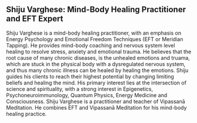 ## Shiju Varghese: Mind-Body Healing Practitioner and EFT Expert 

Shiju Varghese is a mind-body healing practitioner, with an emphasis on Energy Psychology and Emotional Freedom Techniques (EFT or Meridian Tapping).
He provides mind-body coaching and nervous system level healing to resolve stress, anxiety and emotional trauma. 
He believes that the root cause of many chronic diseases, is the unhealed emotions and truama, which are stuck in the physical body with a dysregulated nervous system, and thus many chronic illness can be healed by healing the emotions. Shiju guides his clients to reach their highest potential by changing limiting beliefs and healing the mind. His primary interest lies at the intersection of science and spirituality, with a strong interest in Epigenetics, Psychoneuroimmunology, Quantum Physics, Energy Medicine and Consciousness. Shiju Varghese is a practitioner and teacher of Vipassanā Meditation. He combines EFT and Vipassanā Meditation for his mind-body healing practice.     
